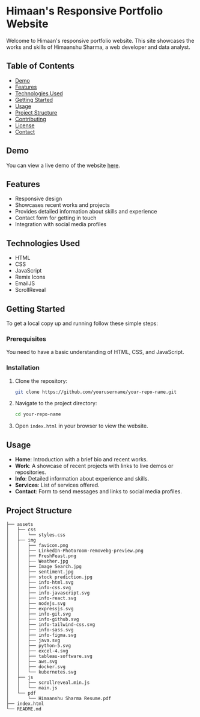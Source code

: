 # Himaan's Responsive Portfolio Website

Welcome to Himaan's responsive portfolio website. This site showcases the works and skills of Himaanshu Sharma, a web developer and data analyst.

## Table of Contents

- [Demo](#demo)
- [Features](#features)
- [Technologies Used](#technologies-used)
- [Getting Started](#getting-started)
- [Usage](#usage)
- [Project Structure](#project-structure)
- [Contributing](#contributing)
- [License](#license)
- [Contact](#contact)

## Demo

You can view a live demo of the website [here]([https://himaan.netlify.app]).

## Features

- Responsive design
- Showcases recent works and projects
- Provides detailed information about skills and experience
- Contact form for getting in touch
- Integration with social media profiles

## Technologies Used

- HTML
- CSS
- JavaScript
- Remix Icons
- EmailJS
- ScrollReveal

## Getting Started

To get a local copy up and running follow these simple steps:

### Prerequisites

You need to have a basic understanding of HTML, CSS, and JavaScript.

### Installation

1. Clone the repository:
    ```sh
    git clone https://github.com/yourusername/your-repo-name.git
    ```
2. Navigate to the project directory:
    ```sh
    cd your-repo-name
    ```
3. Open `index.html` in your browser to view the website.

## Usage

- **Home**: Introduction with a brief bio and recent works.
- **Work**: A showcase of recent projects with links to live demos or repositories.
- **Info**: Detailed information about experience and skills.
- **Services**: List of services offered.
- **Contact**: Form to send messages and links to social media profiles.

## Project Structure

```plaintext
├── assets
│   ├── css
│   │   └── styles.css
│   ├── img
│   │   ├── favicon.png
│   │   ├── LinkedIn-Photoroom-removebg-preview.png
│   │   ├── FreshFeast.png
│   │   ├── Weather.jpg
│   │   ├── Image Search.jpg
│   │   ├── sentiment.jpg
│   │   ├── stock prediction.jpg
│   │   ├── info-html.svg
│   │   ├── info-css.svg
│   │   ├── info-javascript.svg
│   │   ├── info-react.svg
│   │   ├── nodejs.svg
│   │   ├── expressjs.svg
│   │   ├── info-git.svg
│   │   ├── info-github.svg
│   │   ├── info-tailwind-css.svg
│   │   ├── info-sass.svg
│   │   ├── info-figma.svg
│   │   ├── java.svg
│   │   ├── python-5.svg
│   │   ├── excel-4.svg
│   │   ├── tableau-software.svg
│   │   ├── aws.svg
│   │   ├── docker.svg
│   │   └── kubernetes.svg
│   ├── js
│   │   ├── scrollreveal.min.js
│   │   └── main.js
│   └── pdf
│       └── Himaanshu Sharma Resume.pdf
├── index.html
└── README.md
